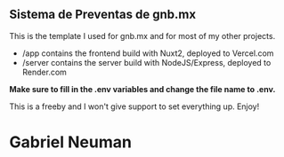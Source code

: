 ## Sistema de Preventas de gnb.mx 

This is the template I used for gnb.mx and for most of my other projects.

- /app contains the frontend build with Nuxt2, deployed to Vercel.com
- /server contains the server build with NodeJS/Express, deployed to Render.com


**Make sure to fill in the .env variables and change the file name to .env.**

This is a freeby and I won't give support to set everything up. Enjoy!



# Gabriel Neuman
